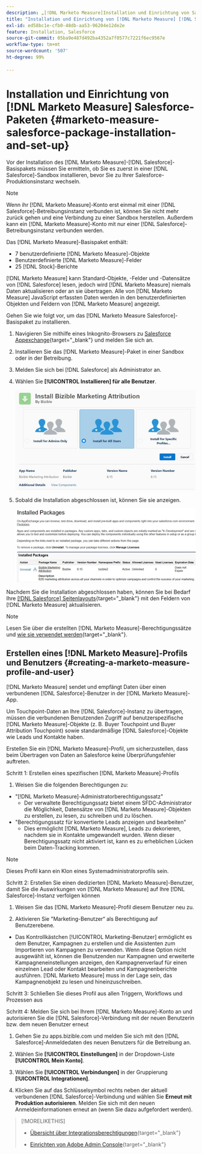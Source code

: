 ```yaml
---
description: „[!DNL Marketo Measure]Installation und Einrichtung von Salesforce-Paketen – [!DNL Marketo Measure]“
title: "Installation und Einrichtung von [!DNL Marketo Measure] [!DNL Salesforce] -Paketen"
exl-id: ed58bc1e-cfb0-48db-aa53-96204e12de2e
feature: Installation, Salesforce
source-git-commit: 05ba9e487d492ba4352a7f0577c7221f6ec9567e
workflow-type: tm+mt
source-wordcount: '507'
ht-degree: 99%

---
```


# Installation und Einrichtung von [!DNL Marketo Measure] Salesforce-Paketen {#marketo-measure-salesforce-package-installation-and-set-up}

Vor der Installation des [!DNL Marketo Measure]-[!DNL Salesforce]-Basispakets müssen Sie ermitteln, ob Sie es zuerst in einer [!DNL Salesforce]-Sandbox installieren, bevor Sie zu Ihrer Salesforce-Produktionsinstanz wechseln.

>[!NOTE]
>
>Wenn ihr [!DNL Marketo Measure]-Konto erst einmal mit einer [!DNL Salesforce]-Betreibungsinstanz verbunden ist, können Sie nicht mehr zurück gehen und eine Verbindung zu einer Sandbox herstellen. Außerdem kann ein [!DNL Marketo Measure]-Konto mit nur einer [!DNL Salesforce]-Betreibungsinstanz verbunden werden.

Das [!DNL Marketo Measure]-Basispaket enthält:

* 7 benutzerdefinierte [!DNL Marketo Measure]-Objekte
* Benutzerdefinierte [!DNL Marketo Measure]-Felder
* 25 [!DNL Stock]-Berichte

[!DNL Marketo Measure] kann Standard-Objekte, -Felder und -Datensätze von [!DNL Salesforce] lesen, jedoch wird [!DNL Marketo Measure] niemals Daten aktualisieren oder an sie übertragen. Alle von [!DNL Marketo Measure] JavaScript erfassten Daten werden in den benutzerdefinierten Objekten und Feldern von [!DNL Marketo Measure] angezeigt.

Gehen Sie wie folgt vor, um das [!DNL Marketo Measure Salesforce]-Basispaket zu installieren.

1. Navigieren Sie mithilfe eines Inkognito-Browsers zu [Salesforce Appexchange](https://appexchange.salesforce.com/appxListingDetail?listingId=a0N3000000B3KLuEAN){target="_blank"} und melden Sie sich an.

1. Installieren Sie das [!DNL Marketo Measure]-Paket in einer Sandbox oder in der Betreibung.

1. Melden Sie sich bei [!DNL Salesforce] als Administrator an.

1. Wählen Sie **[!UICONTROL Installieren] für alle Benutzer**. 

   ![](assets/marketo-measure-salesforce-package-installation-and-set-up-1.png)

1. Sobald die Installation abgeschlossen ist, können Sie sie anzeigen.

   ![](assets/marketo-measure-salesforce-package-installation-and-set-up-2.png)

Nachdem Sie die Installation abgeschlossen haben, können Sie bei Bedarf Ihre [[!DNL Salesforce] Seitenlayouts](/help/configuration-and-setup/marketo-measure-and-salesforce/page-layout-instructions.md){target="_blank"} mit den Feldern von [!DNL Marketo Measure] aktualisieren.

>[!NOTE]
>
>Lesen Sie über die erstellten [!DNL Marketo Measure]-Berechtigungssätze und [wie sie verwendet werden](/help/configuration-and-setup/marketo-measure-and-salesforce/marketo-measure-permission-sets.md){target="_blank"}.

## Erstellen eines [!DNL Marketo Measure]-Profils und Benutzers {#creating-a-marketo-measure-profile-and-user}

[!DNL Marketo Measure] sendet und empfängt Daten über einen verbundenen [!DNL Salesforce]-Benutzer in der [!DNL Marketo Measure]-App.

Um Touchpoint-Daten an Ihre [!DNL Salesforce]-Instanz zu übertragen, müssen die verbundenen Benutzenden Zugriff auf benutzerspezifische [!DNL Marketo Measure]-Objekte (z. B. Buyer Touchpoint und Buyer Attribution Touchpoint) sowie standardmäßige [!DNL Salesforce]-Objekte wie Leads und Kontakte haben.

Erstellen Sie ein [!DNL Marketo Measure]-Profil, um sicherzustellen, dass beim Übertragen von Daten an Salesforce keine Überprüfungsfehler auftreten.

Schritt 1: Erstellen eines spezifischen [!DNL Marketo Measure]-Profils

1. Weisen Sie die folgenden Berechtigungen zu:

* &quot;[!DNL Marketo Measure]-Administratorberechtigungssatz&quot;
   * Der verwaltete Berechtigungssatz bietet einem SFDC-Administrator die Möglichkeit, Datensätze von [!DNL Marketo Measure]-Objekten zu erstellen, zu lesen, zu schreiben und zu löschen.
* &quot;Berechtigungssatz für konvertierte Leads anzeigen und bearbeiten&quot;
   * Dies ermöglicht [!DNL Marketo Measure], Leads zu dekorieren, nachdem sie in Kontakte umgewandelt wurden. Wenn dieser Berechtigungssatz nicht aktiviert ist, kann es zu erheblichen Lücken beim Daten-Tracking kommen.

>[!NOTE]
>
>Dieses Profil kann ein Klon eines Systemadministratorprofils sein.

Schritt 2: Erstellen Sie einen dedizierten [!DNL Marketo Measure]-Benutzer, damit Sie die Auswirkungen von [!DNL Marketo Measure] auf Ihre [!DNL Salesforce]-Instanz verfolgen können

1. Weisen Sie das [!DNL Marketo Measure]-Profil diesem Benutzer neu zu.

1. Aktivieren Sie &quot;Marketing-Benutzer“ als Berechtigung auf Benutzerebene.

* Das Kontrollkästchen [!UICONTROL Marketing-Benutzer] ermöglicht es dem Benutzer, Kampagnen zu erstellen und die Assistenten zum Importieren von Kampagnen zu verwenden. Wenn diese Option nicht ausgewählt ist, können die Benutzenden nur Kampagnen und erweiterte Kampagneneinstellungen anzeigen, den Kampagnenverlauf für einen einzelnen Lead oder Kontakt bearbeiten und Kampagnenberichte ausführen. [!DNL Marketo Measure] muss in der Lage sein, das Kampagnenobjekt zu lesen und hineinzuschreiben.

Schritt 3: Schließen Sie dieses Profil aus allen Triggern, Workflows und Prozessen aus

Schritt 4: Melden Sie sich bei Ihrem [!DNL Marketo Measure]-Konto an und autorisieren Sie die [!DNL Salesforce]-Verbindung mit der neuen Benutzerin bzw. dem neuen Benutzer erneut

1. Gehen Sie zu apps.bizible.com und melden Sie sich mit den [!DNL Salesforce]-Anmeldedaten des neuen Benutzers für die Betreibung an.

1. Wählen Sie **[!UICONTROL Einstellungen]** in der Dropdown-Liste **[!UICONTROL Mein Konto]**.

1. Wählen Sie **[!UICONTROL Verbindungen]** in der Gruppierung **[!UICONTROL Integrationen]**.

1. Klicken Sie auf das Schlüsselsymbol rechts neben der aktuell verbundenen [!DNL Salesforce]-Verbindung und wählen Sie **Erneut mit Produktion autorisieren**. Melden Sie sich mit den neuen Anmeldeinformationen erneut an (wenn Sie dazu aufgefordert werden).

>[!MORELIKETHIS]
>
>* [Übersicht über Integrationsberechtigungen](/help/api-connections/utilizing-marketo-measures-api-connections/integration-permissions-overview.md){target="_blank"}
>
>* [Einrichten von Adobe Admin Console](/help/configuration-and-setup/getting-started-with-marketo-measure/adobe-admin-console-setup.md){target="_blank"}
